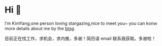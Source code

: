 # Hi  👋

I‘m KimYang,one person loving stargazing,nice to meet you~ you can konw more details about me by the [blog](https://www.kimyang.cn/).

目前正在找工作，求机会，求内推，多谢！简历请 email 联系我获取。多谢啦！
